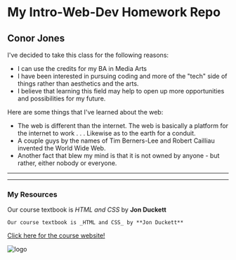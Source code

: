 # My Intro-Web-Dev Homework Repo
## Conor Jones

I've decided to take this class for the following reasons:

* I can use the credits for my BA in Media Arts
* I have been interested in pursuing coding and more of the "tech" side of things rather than aesthetics and the arts.
* I believe that learning this field may help to open up more opportunities and possibilities for my future.

Here are some things that I've learned about the web:
* The web is different than the internet.  The web is basically a platform for the internet to work . . . Likewise as to the earth for a conduit.
* A couple guys by the names of Tim Berners-Lee and Robert Cailliau invented the World Wide Web.
* Another fact that blew my mind is that it is not owned by anyone - but rather, either nobody or everyone.
***
***
### My Resources
Our course textbook is _HTML and CSS_ by **Jon Duckett**

```
Our course textbook is _HTML and CSS_ by **Jon Duckett**
```

[Click here for the course website!](https://media-ed-online.github.io/intro-web-dev/)

![logo](http://bit.ly/2DIVG46)
